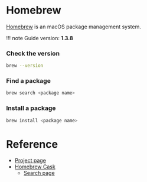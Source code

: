 # Homebrew

[Homebrew](https://brew.sh) is an macOS package management system.

!!! note
    Guide version: **1.3.8**

### Check the version

```bash
brew --version
```

### Find a package

```bash
brew search <package name>
```

### Install a package

```bash
brew install <package name>
```

# Reference

- [Project page](https://brew.sh)
- [Homebrew Cask](https://caskroom.github.io)
    - [Search page](https://caskroom.github.io/search)
